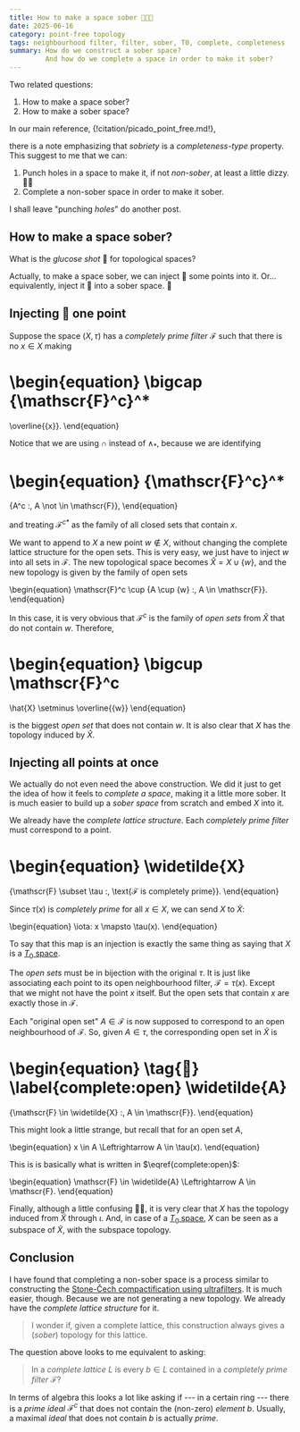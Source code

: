 ```yaml
---
title: How to make a space sober 😵‍💫🚿
date: 2025-06-16
category: point-free topology
tags: neighbourhood filter, filter, sober, T0, complete, completeness
summary: How do we construct a sober space?
         And how do we complete a space in order to make it sober?
---
```


Two related questions:

1. How to make a space sober?
2. How to make a sober space?

In our main reference,
{!citation/picado_point_free.md!},

there is a note emphasizing that *sobriety* is a *completeness-type* property.
This suggest to me that we can:

1. Punch holes in a space to make it, if not *non-sober*, at least a little dizzy. 😵‍💫
2. Complete a non-sober space in order to make it sober.

I shall leave "punching *holes*" do another post.


How to make a space sober?
--------------------------

What is the *glucose shot* :syringe: for topological spaces?

Actually, to make a space sober, we can inject :syringe: some points into it.
Or... equivalently, inject it :syringe: into a sober space. 🤯


Injecting :syringe: one point
-----------------------------

Suppose the space $(X, \tau)$ has a *completely prime filter* $\mathscr{F}$
such that there is no $x \in X$ making

\begin{equation}
  \bigcap {\mathscr{F}^c}^*
  =
  \overline{\{x\}}.
\end{equation}

Notice that we are using $\cap$ instead of $\wedge_*$,
because we are identifying

\begin{equation}
  {\mathscr{F}^c}^*
  =
  \{A^c :\, A \not \in \mathscr{F}\},
\end{equation}

and treating ${\mathscr{F}^c}^*$ as the family of all closed sets that contain $x$.

We want to append to $X$ a new point $w \not \in X$,
without changing the complete lattice structure for the open sets.
This is very easy,
we just have to inject $w$ into all sets in $\mathscr{F}$.
The new topological space becomes $\hat{X} = X \cup \{w\}$,
and the new topology is given by the family of open sets

\begin{equation}
  \mathscr{F}^c
  \cup
  \{A \cup \{w\} :\, A \in \mathscr{F}\}.
\end{equation}

In this case,
it is very obvious that $\mathscr{F}^c$ is the family of *open sets* from $\hat{X}$
that do not contain $w$.
Therefore,

\begin{equation}
  \bigcup \mathscr{F}^c
  =
  \hat{X} \setminus \overline{\{w\}}
\end{equation}

is the biggest *open set* that does not contain $w$.
It is also clear that $X$ has the topology induced by $\hat{X}$.


Injecting all points at once
----------------------------

We actually do not even need the above construction.
We did it just to get the idea of how it feels to *complete a space*,
making it a little more sober.
It is much easier to build up a *sober space* from scratch and embed $X$ into it.

We already have the *complete lattice structure*.
Each *completely prime filter* must correspond to a point.

\begin{equation}
  \widetilde{X}
  =
  \{\mathscr{F} \subset \tau :\, \text{$\mathscr{F}$ is completely prime}\}.
\end{equation}

Since $\tau(x)$ is *completely prime* for all $x \in X$,
we can send $X$ to $\widetilde{X}$:

\begin{equation}
  \iota: x \mapsto \tau(x).
\end{equation}

To say that this map is an injection is exactly the same thing as saying that
$X$ is a [$T_0$ space][t0_space].

[t0_space]: https://en.wikipedia.org/wiki/Kolmogorov_space "T0 spaces"

The *open sets* must be in bijection with the original $\tau$.
It is just like associating each point to its open neighbourhood filter,
$\mathscr{F} = \tau(x)$.
Except that we might not have the point $x$ itself.
But the open sets that contain $x$ are exactly those in $\mathscr{F}$.

Each "original open set" $A \in \mathscr{F}$ is now supposed to correspond to
an open neighbourhood of $\mathscr{F}$.
So, given $A \in \tau$, the corresponding open set in $\widetilde{X}$ is

\begin{equation}
  \tag{💉}
  \label{complete:open}
  \widetilde{A}
  =
  \{\mathscr{F} \in \widetilde{X} :\, A \in \mathscr{F}\}.
\end{equation}

This might look a little strange, but recall that for an open set $A$,

\begin{equation}
  x \in A
  \Leftrightarrow
  A \in \tau(x).
\end{equation}

This is is basically what is written in $\eqref{complete:open}$:

\begin{equation}
  \mathscr{F} \in \widetilde{A}
  \Leftrightarrow
  A \in \mathscr{F}.
\end{equation}

Finally, although a little confusing 😵‍💫,
it is very clear that $X$ has the topology induced from $\widetilde{X}$ through $\iota$.
And, in case of a [$T_0$ space][t0_space],
$X$ can be seen as a subspace of $\widetilde{X}$, with the subspace topology.


Conclusion
----------

I have found that completing a non-sober space is a process similar to
constructing the
[Stone-Čech compactification using ultrafilters][compactification_uf].
It is much easier, though.
Because we are not generating a new topology.
We already have the *complete lattice structure* for it.

[compactification_uf]: https://en.wikipedia.org/wiki/Stone%E2%80%93%C4%8Cech_compactification#Construction_using_ultrafilters "Stone-Čech compactification using ultrafilters"

> I wonder if, given a complete lattice,
> this construction always gives a (*sober*) topology for this lattice.

The question above looks to me equivalent to asking:

> In a *complete lattice* $L$ is every $b \in L$ contained in a
> *completely prime filter* $\mathscr{F}$?

In terms of algebra this looks a lot like asking if
--- in a certain ring ---
there is a *prime ideal* $\mathscr{F}^c$ that does not contain the (non-zero) *element* $b$.
Usually, a maximal *ideal* that does not contain $b$ is actually *prime*.
